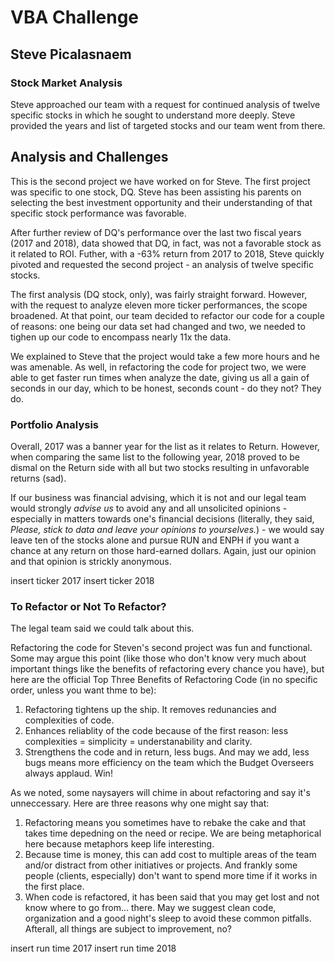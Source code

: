 # VBA Challenge

## Steve Picalasnaem

### Stock Market Analysis  

Steve approached our team with a request for continued analysis of twelve specific stocks in which he sought to understand more deeply. Steve provided the years and list of targeted stocks and our team went from there. 

## Analysis and Challenges

This is the second project we have worked on for Steve. The first project was specific to one stock, DQ. Steve has been assisting his parents on selecting the best investment opportunity and their understanding of that specific stock performance was favorable. 

After further review of DQ's performance over the last two fiscal years (2017 and 2018), data showed that DQ, in fact, was not a favorable stock as it related to ROI. Futher, with a -63% return from 2017 to 2018, Steve quickly pivoted and requested the second project - an analysis of twelve specific stocks. 

The first analysis (DQ stock, only), was fairly straight forward. However, with the request to analyze eleven more ticker performances, the scope broadened. At that point, our team decided to refactor our code for a couple of reasons: one being our data set had changed and two, we needed to tighen up our code to encompass nearly 11x the data. 

We explained to Steve that the project would take a few more hours and he was amenable. As well, in refactoring the code for project two, we were able to get faster run times when analyze the date, giving us all a gain of seconds in our day, which to be honest, seconds count - do they not? They do.

### Portfolio Analysis

Overall, 2017 was a banner year for the list as it relates to Return. However, when comparing the same list to the following year, 2018 proved to be dismal on the Return side with all but two stocks resulting in unfavorable returns (sad).

If our business was financial advising, which it is not and our legal team would strongly *advise us* to avoid any and all unsolicited opinions - especially in matters towards one's financial decisions (literally, they said, *Please, stick to data and leave your opinions to yourselves.*) - we would say leave ten of the stocks alone and pursue RUN and ENPH if you want a chance at any return on those hard-earned dollars. Again, just our opinion and that opinion is strickly anonymous. 

insert ticker 2017
insert ticker 2018

### To Refactor or Not To Refactor? 

The legal team said we could talk about this. 

Refactoring the code for Steven's second project was fun and functional. Some may argue this point (like those who don't know very much about important things like the benefits of refactoring every chance you have), but here are the official Top Three Benefits of Refactoring Code (in no specific order, unless you want thme to be):

1. Refactoring tightens up the ship. It removes redunancies and complexities of code.  
2. Enhances reliablity of the code because of the first reason: less complexities = simplicity = understanability and clarity. 
3. Strengthens the code and in return, less bugs. And may we add, less bugs means more efficiency on the team which the Budget Overseers always applaud. Win! 

As we noted, some naysayers will chime in about refactoring and say it's unneccessary. Here are three reasons why one might say that: 

1. Refactoring means you sometimes have to rebake the cake and that takes time depedning on the need or recipe. We are being metaphorical here because metaphors keep life interesting. 
2. Because time is money, this can add cost to multiple areas of the team and/or distract from other initiatives or projects. And frankly some people (clients, especially) don't want to spend more time if it works in the first place. 
3. When code is refactored, it has been said that you may get lost and not know where to go from... there. May we suggest clean code, organization and a good night's sleep to avoid these common pitfalls. Afterall, all things are subject to improvement, no? 

insert run time 2017
insert run time 2018





